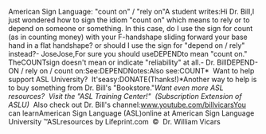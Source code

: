 American Sign Language: "count 
		on" / "rely on"A student writes:Hi Dr. Bill,I just wondered how to sign the idiom "count on" which means to rely or to 
depend on someone or something. In this case, do I use the sign for count (as in 
counting money) with your F-handshape sliding forward your base hand in a flat 
handshape? or should I use the sign for "depend on / rely" instead?- JoseJose,For sure you should useDEPENDto mean "count on."  
TheCOUNTsign doesn't mean or indicate "reliability" at 
all.- Dr. BillDEPEND-ON / rely on / count on:See:DEPENDNotes:Also see:COUNT* 
Want to help support ASL University?  It'seasy:DONATE(Thanks!)*Another way to help is to buy something from Dr. Bill's "Bookstore."*Want even more ASL resources?  Visit the "ASL Training Center!"  (Subscription 
Extension of ASLU)*  Also check out Dr. Bill's channel:www.youtube.com/billvicarsYou can learnAmerican Sign Language (ASL)online at American Sign Language University ™ASLresources by Lifeprint.com  ©  Dr. William Vicars